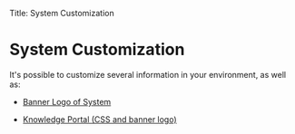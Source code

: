 Title: System Customization

# System Customization

It's possible to customize several information in your environment, as well as:

- [Banner Logo of System][1]

- [Knowledge Portal (CSS and banner logo)][2]

[1]:/en-us/citsmart-platform-9/platform-administration/environment-configuration/banner-logo.html
[2]:/en-us/citsmart-platform-9/platform-administration/environment-configuration/knowledge-portal-customize-knowledge-portal.html
